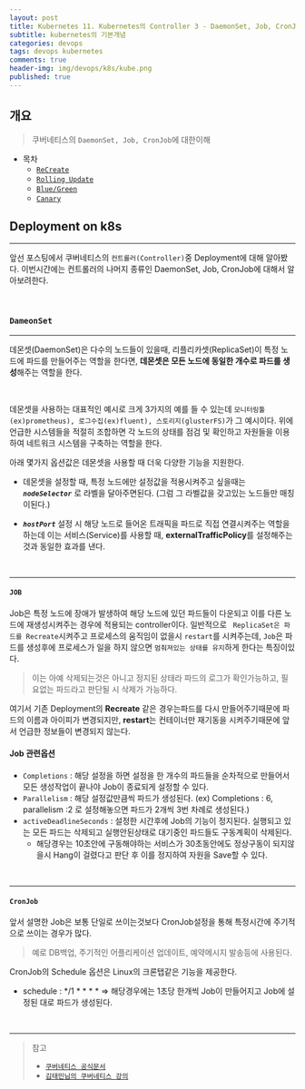 ```yaml
---
layout: post
title: Kubernetes 11. Kubernetes의 Controller 3 - DaemonSet, Job, CronJob
subtitle: kubernetes의 기본개념
categories: devops
tags: devops kubernetes
comments: true
header-img: img/devops/k8s/kube.png
published: true
---
```


## 개요
> 쿠버네티스의 `DaemonSet, Job, CronJob`에 대한이해
  
- 목차
	- [`ReCreate`](#recreate)
	- [`Rolling Update`](#rolling-update)
	- [`Blue/Green`](#bluegreen)
	- [`Canary`](#canary)
  
## Deployment on k8s
---
앞선 포스팅에서 쿠버네티스의 `컨트롤러(Controller)`중 Deployment에 대해 알아봤다. 이번시간에는 컨트롤러의 나머지 종류인 DaemonSet, Job, CronJob에 대해서 알아보려한다.

<br>

### **`DameonSet`**

---

데몬셋(DaemonSet)은 다수의 노드들이 있을때, 리플리카셋(ReplicaSet)이 특정 노드에 파드를 만들어주는 역할을 한다면, **데몬셋은 모든 노드에 동일한 개수로 파드를 생성**해주는 역할을 한다.

<br>

데몬셋을 사용하는 대표적인 예시로 크게 3가지의 예를 들 수 있는데 `모니터링툴(ex)prometheus), 로그수집(ex)fluent), 스토리지(glusterFS)`가 그 예시이다. 위에 언급한 시스템들을 적절히 조합하면 각 노드의 상태를 점검 및 확인하고 자원들을 이용하여 네트워크 시스템을 구축하는 역할을 한다.

아래 몇가지 옵션값은 데몬셋을 사용할 때 더욱 다양한 기능을 지원한다.

- 데몬셋을 설정할 때, 특정 노드에만 설정값을 적용시켜주고 싶을때는 ***`nodeSelector`*** 로 라벨을 달아주면된다. (그럼 그 라벨값을 갖고있는 노드들만 매칭이된다.)

- ***`hostPort`*** 설정 시 해당 노드로 들어온 트래픽을 파드로 직접 연결시켜주는 역할을 하는데 이는 서비스(Service)를 사용할 때, **externalTrafficPolicy**를 설정해주는것과 동일한 효과를 낸다.


<br>

---

#### **`JOB`**

Job은 특정 노드에 장애가 발생하여 해당 노드에 있던 파드들이 다운되고 이를 다른 노드에 재생성시켜주는 경우에 적용되는 controller이다. 일반적으로 ` ReplicaSet은 파드를 Recreate`시켜주고 프로세스의 움직임이 없을시 `restart`를 시켜주는데, `Job`은 파드를 생성후에 프로세스가 일을 하지 않으면 `멈춰져있는 상태를 유지`하게 한다는 특징이있다.

> 이는 아예 삭제되는것은 아니고 정지된 상태라 파드의 로그가 확인가능하고, 필요없는 파드라고 판단될 시 삭제가 가능하다.

여기서 기존 Deployment의 **Recreate** 같은 경우는파드를 다시 만들어주기때문에 파드의 이름과 아이피가 변경되지만, **restart**는 컨테이너만 재기동을 시켜주기때문에 앞서 언급한 정보들이 변경되지 않는다.



#### Job 관련옵션

- `Completions` : 해당 설정을 하면 설정을 한 개수의 파드들을 순차적으로 만들어서 모든 생성작업이 끝나야 Job이 종료되게 설정할 수 있다.
- `Parallelism` : 해당 설정값만큼씩 파드가 생성된다. (ex) Completions : 6, parallelism :2 로 설정해놓으면 파드가 2개씩 3번 차례로 생성된다.)
- `activeDeadlineSeconds` : 설정한 시간후에 Job의 기능이 정지된다. 실행되고 있는 모든 파드는 삭제되고 실행안된상태로 대기중인 파드들도 구동계획이 삭제된다.
  - 해당경우는 10초안에 구동해야하는 서비스가 30초동안에도 정상구동이 되지않을시 Hang이 걸렸다고 판단 후 이를 정지하여 자원을 Save할 수 있다.

<br>

---

#### **`CronJob`**

앞서 설명한 Job은 보통 단일로 쓰이는것보다 CronJob설정을 통해 특정시간에 주기적으로 쓰이는 경우가 많다. 

> 예로 DB백업, 주기적인 어플리케이션 업데이트, 예약메시지 발송등에 사용된다.

CronJob의 Schedule 옵션은 Linux의 크론탭같은 기능을 제공한다.

- schedule : */1 * * * * => 해당경우에는 1초당 한개씩 Job이 만들어지고 Job에 설정된 대로 파드가 생성된다.
<br>


---
> 참고
> - [`쿠버네티스 공식문서`](https://kubernetes.io/ko/docs/concepts/workloads/controllers/deployment/)
> - [`김태민님의 쿠버네티스 강의`](https://www.inflearn.com/course/%EC%BF%A0%EB%B2%84%EB%84%A4%ED%8B%B0%EC%8A%A4-%EA%B8%B0%EC%B4%88#)